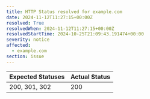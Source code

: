 ```yaml
---
title: HTTP Status resolved for example.com
date: 2024-11-12T11:27:15+00:00Z
resolved: True
resolvedWhen: 2024-11-12T11:27:15+00:00Z
resolvedStartTime: 2024-10-25T21:09:43.191474+00:00
severity: notice
affected:
  - example.com
section: issue
---
```


| Expected Statuses | Actual Status  |
|-------------------|----------------|
| 200, 301, 302 | 200 |
